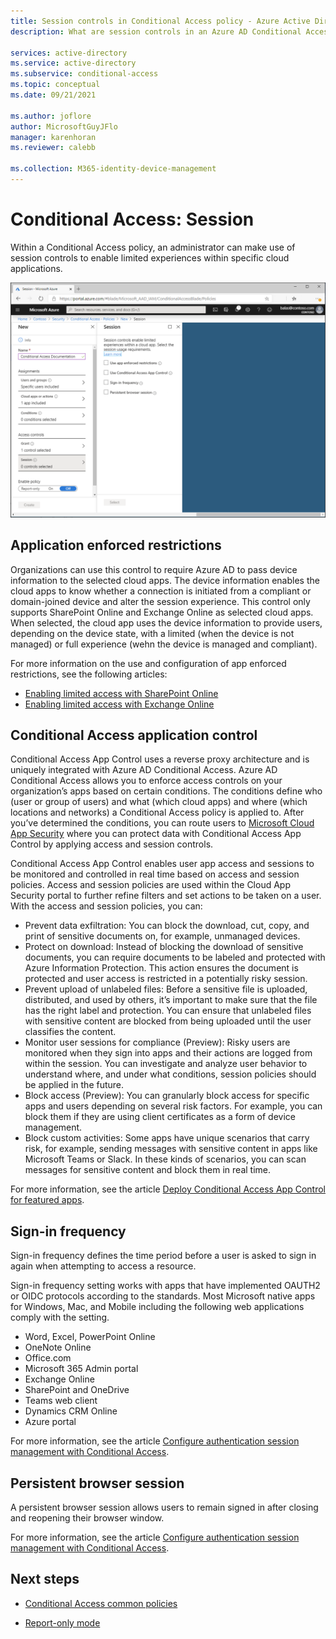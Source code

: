 ```yaml
---
title: Session controls in Conditional Access policy - Azure Active Directory
description: What are session controls in an Azure AD Conditional Access policy

services: active-directory
ms.service: active-directory
ms.subservice: conditional-access
ms.topic: conceptual
ms.date: 09/21/2021

ms.author: joflore
author: MicrosoftGuyJFlo
manager: karenhoran
ms.reviewer: calebb

ms.collection: M365-identity-device-management
---
```

# Conditional Access: Session

Within a Conditional Access policy, an administrator can make use of session controls to enable limited experiences within specific cloud applications.

![Conditional Access policy with a grant control requiring multi-factor authentication](./media/concept-conditional-access-session/conditional-access-session.png)

## Application enforced restrictions

Organizations can use this control to require Azure AD to pass device information to the selected cloud apps. The device information enables the cloud apps to know whether a connection is initiated from a compliant or domain-joined device and alter the session experience. This control only supports SharePoint Online and Exchange Online as selected cloud apps. When selected, the cloud app uses the device information to provide users, depending on the device state, with a limited (when the device is not managed) or full experience (wehn the device is managed and compliant).

For more information on the use and configuration of app enforced restrictions, see the following articles:

- [Enabling limited access with SharePoint Online](/sharepoint/control-access-from-unmanaged-devices)
- [Enabling limited access with Exchange Online](https://aka.ms/owalimitedaccess)

## Conditional Access application control

Conditional Access App Control uses a reverse proxy architecture and is uniquely integrated with Azure AD Conditional Access. Azure AD Conditional Access allows you to enforce access controls on your organization’s apps based on certain conditions. The conditions define who (user or group of users) and what (which cloud apps) and where (which locations and networks) a Conditional Access policy is applied to. After you’ve determined the conditions, you can route users to [Microsoft Cloud App Security](/cloud-app-security/what-is-cloud-app-security) where you can protect data with Conditional Access App Control by applying access and session controls.

Conditional Access App Control enables user app access and sessions to be monitored and controlled in real time based on access and session policies. Access and session policies are used within the Cloud App Security portal to further refine filters and set actions to be taken on a user. With the access and session policies, you can:

- Prevent data exfiltration: You can block the download, cut, copy, and print of sensitive documents on, for example, unmanaged devices.
- Protect on download: Instead of blocking the download of sensitive documents, you can require documents to be labeled and protected with Azure Information Protection. This action ensures the document is protected and user access is restricted in a potentially risky session.
- Prevent upload of unlabeled files: Before a sensitive file is uploaded, distributed, and used by others, it’s important to make sure that the file has the right label and protection. You can ensure that unlabeled files with sensitive content are blocked from being uploaded until the user classifies the content.
- Monitor user sessions for compliance (Preview): Risky users are monitored when they sign into apps and their actions are logged from within the session. You can investigate and analyze user behavior to understand where, and under what conditions, session policies should be applied in the future.
- Block access (Preview): You can granularly block access for specific apps and users depending on several risk factors. For example, you can block them if they are using client certificates as a form of device management.
- Block custom activities: Some apps have unique scenarios that carry risk, for example, sending messages with sensitive content in apps like Microsoft Teams or Slack. In these kinds of scenarios, you can scan messages for sensitive content and block them in real time.

For more information, see the article [Deploy Conditional Access App Control for featured apps](/cloud-app-security/proxy-deployment-aad).

## Sign-in frequency

Sign-in frequency defines the time period before a user is asked to sign in again when attempting to access a resource.

Sign-in frequency setting works with apps that have implemented OAUTH2 or OIDC protocols according to the standards. Most Microsoft native apps for Windows, Mac, and Mobile including the following web applications comply with the setting.

- Word, Excel, PowerPoint Online
- OneNote Online
- Office.com
- Microsoft 365 Admin portal
- Exchange Online
- SharePoint and OneDrive
- Teams web client
- Dynamics CRM Online
- Azure portal

For more information, see the article [Configure authentication session management with Conditional Access](howto-conditional-access-session-lifetime.md#user-sign-in-frequency).

## Persistent browser session

A persistent browser session allows users to remain signed in after closing and reopening their browser window.

For more information, see the article [Configure authentication session management with Conditional Access](howto-conditional-access-session-lifetime.md#persistence-of-browsing-sessions).

## Next steps

- [Conditional Access common policies](concept-conditional-access-policy-common.md)

- [Report-only mode](concept-conditional-access-report-only.md)
